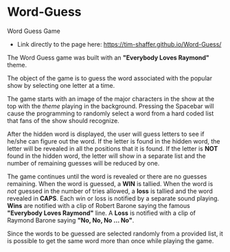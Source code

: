 # Word-Guess
Word Guess Game

* Link directly to the page here: https://tim-shaffer.github.io/Word-Guess/

The Word Guess game was built with an **"Everybody Loves Raymond"** theme.

The object of the game is to guess the word associated with the popular show by selecting one letter at a time. 

The game starts with an image of the major characters in the show at the top with the *theme* playing in the background. 
Pressing the Spacebar will cause the programming to randomly select a word from a hard coded list that fans of the show should recognize.

After the hidden word is displayed, the user will guess letters to see if he/she can figure out the word.  If the letter is found in the hidden word, the letter will be revealed in all the positions that it is found.  If the letter is **NOT** found in the hidden word, the letter will show in a separate list and the number of remaining guesses will be reduced by one.  

The game continues until the word is revealed or there are no guesses remaining.  When the word is guessed, a **WIN** is tallied.  When the word is *not* guessed in the number of tries allowed, a **loss** is tallied and the word revealed in **CAPS**.  Each win or loss is notified by a separate sound playing.  **Wins** are notified with a clip of Robert Barone saying the famous **"Everybody Loves Raymond"** line.  A **Loss** is notified with a clip of Raymond Barone saying **"No, No, No ... No"**. 

Since the words to be guessed are selected randomly from a provided list, it is possible to get the same word more than once while playing the game.


